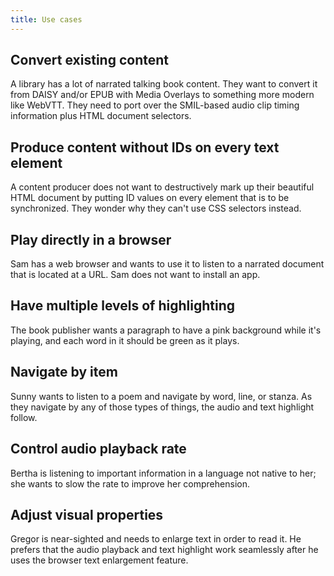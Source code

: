 ```yaml
---
title: Use cases
---
```

## Convert existing content

A library has a lot of narrated talking book content. They want to convert it from DAISY and/or EPUB with Media Overlays to something more modern like WebVTT. They need to port over the SMIL-based audio clip timing information plus HTML document selectors.


## Produce content without IDs on every text element

A content producer does not want to destructively mark up their beautiful HTML document by putting ID values on every element that is to be synchronized. They wonder why they can't use CSS selectors instead.

## Play directly in a browser

Sam has a web browser and wants to use it to listen to a narrated document that is located at a URL. Sam does not want to install an app.

## Have multiple levels of highlighting

The book publisher wants a paragraph to have a pink background while it's playing, and each word in it should be green as it plays.

## Navigate by item

Sunny wants to listen to a poem and navigate by word, line, or stanza. As they navigate by any of those types of things, the audio and text highlight follow. 

## Control audio playback rate

Bertha is listening to important information in a language not native to her; she wants to slow the rate to improve her comprehension.

## Adjust visual properties

Gregor is near-sighted and needs to enlarge text in order to read it. He prefers that the audio playback and text highlight work seamlessly after he uses the browser text enlargement feature.
